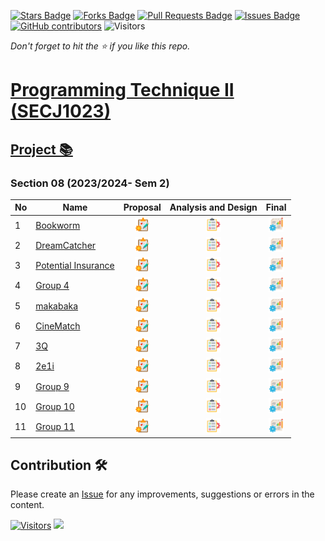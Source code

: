 <a href="https://github.com/jjn7702/SECJ1023-PT2/stargazers"><img src="https://img.shields.io/github/stars/jjn7702/SECJ1023-PT2" alt="Stars Badge"/></a>
<a href="https://github.com/jjn7702/SECJ1023-PT2/network/members"><img src="https://img.shields.io/github/forks/jjn7702/SECJ1023-PT2" alt="Forks Badge"/></a>
<a href="https://github.com/jjn7702/SECJ1023-PT2/pulls"><img src="https://img.shields.io/github/issues-pr/jjn7702/SECJ1023-PT2" alt="Pull Requests Badge"/></a>
<a href="https://github.com/jjn7702/SECJ1023-PT2/issues"><img src="https://img.shields.io/github/issues/jjn7702/SECJ1023-PT2" alt="Issues Badge"/></a>
<a href="https://github.com/jjn7702/SECJ1023-PT2/graphs/contributors"><img alt="GitHub contributors" src="https://img.shields.io/github/contributors/jjn7702/SECJ1023-PT2?color=2b9348"></a>
![Visitors](https://api.visitorbadge.io/api/visitors?path=https%3A%2F%2Fgithub.com%2Fjjn7702%2FSECJ1023-PT2&labelColor=%23d9e3f0&countColor=%23697689&style=flat)

_Don't forget to hit the :star: if you like this repo._

# [Programming Technique II (SECJ1023)](/.)

## [Project 📚](/Submission/Readme.md) 

### Section 08 (2023/2024- Sem 2)

| No | Name | Proposal | Analysis and Design | Final |
| --- | --- | :---: | :---: | :---: |
| 1 | [Bookworm](https://github.com/jjn7702/SECJ1023-PT2/tree/main/Submission/sec08_23242/Bookworm) | <a href="https://github.com/jjn7702/SECJ1023-PT2/tree/main/Submission/sec08_23242/Bookworm/Proposal"><img src="/./images/clipboard.png" width="24px" height="24px" ></a> |<a href="../sec04_23242/Group1/readme.md"><img src="/./images/inventory.png" width="24px" height="24px" ></a> |<a href="../sec04_23242/Group1/readme.md"><img src="/./images/project-management.png" width="24px" height="24px" ></a> |
| 2 | [DreamCatcher](../sec08_23242/DreamCatcher/readme.md) | <a href="../sec08_23242/DreamCatcher/Proposal" ><img src="/./images/clipboard.png" width="24px" height="24px" ></a> |<a href="../sec04_23242/Group1/readme.md"><img src="/./images/inventory.png" width="24px" height="24px" ></a> |<a href="../sec04_23242/Group1/readme.md"><img src="/./images/project-management.png" width="24px" height="24px" ></a> |
| 3 | [Potential Insurance](../sec08_23242/Potential_Insurance/readme.md) | <a href="../sec08_23242/Group3/readme.md" ><img src="/./images/clipboard.png" width="24px" height="24px" ></a> |<a href="../sec04_23242/Group1/readme.md"><img src="/./images/inventory.png" width="24px" height="24px" ></a> |<a href="../sec04_23242/Group1/readme.md"><img src="/./images/project-management.png" width="24px" height="24px" ></a> |
| 4 | [Group 4](../sec08_23242/Group4/readme.md) | <a href="../sec08_23242/Group4/readme.md" ><img src="/./images/clipboard.png" width="24px" height="24px" ></a> |<a href="../sec04_23242/Group1/readme.md"><img src="/./images/inventory.png" width="24px" height="24px" ></a> |<a href="../sec04_23242/Group1/readme.md"><img src="/./images/project-management.png" width="24px" height="24px" ></a> |
| 5 | [makabaka](../sec08_23242/makabaka/readme.md) | <a href="../sec08_23242/Group5/readme.md" ><img src="/./images/clipboard.png" width="24px" height="24px" ></a> |<a href="../sec04_23242/Group1/readme.md"><img src="/./images/inventory.png" width="24px" height="24px" ></a> |<a href="../sec04_23242/Group1/readme.md"><img src="/./images/project-management.png" width="24px" height="24px" ></a> |
| 6 | [CineMatch](../sec08_23242/CineMatch/readme.md) | <a href="../sec08_23242/CineMatch/readme.md" ><img src="/./images/clipboard.png" width="24px" height="24px" ></a> |<a href="../sec04_23242/Group1/readme.md"><img src="/./images/inventory.png" width="24px" height="24px" ></a> |<a href="../sec04_23242/Group1/readme.md"><img src="/./images/project-management.png" width="24px" height="24px" ></a> |
| 7 | [3Q](../sec08_23242/3Q/readme.md) | <a href="../sec08_23242/3Q/proposal/readme.md" ><img src="/./images/clipboard.png" width="24px" height="24px" ></a> |<a href="../sec04_23242/Group1/readme.md"><img src="/./images/inventory.png" width="24px" height="24px" ></a> |<a href="../sec04_23242/Group1/readme.md"><img src="/./images/project-management.png" width="24px" height="24px" ></a> |
| 8 | [2e1i](../sec08_23242/2e1i) | <a href="../sec08_23242/2e1i/Proposal" ><img src="/./images/clipboard.png" width="24px" height="24px" ></a> |<a href="../sec04_23242/Group1/readme.md"><img src="/./images/inventory.png" width="24px" height="24px" ></a> |<a href="../sec04_23242/Group1/readme.md"><img src="/./images/project-management.png" width="24px" height="24px" ></a> |
| 9 | [Group 9](../sec08_23242/Group9/readme.md) | <a href="../sec08_23242/Group9/readme.md" ><img src="/./images/clipboard.png" width="24px" height="24px" ></a> |<a href="../sec04_23242/Group1/readme.md"><img src="/./images/inventory.png" width="24px" height="24px" ></a> |<a href="../sec04_23242/Group1/readme.md"><img src="/./images/project-management.png" width="24px" height="24px" ></a> |
| 10 | [Group 10](../sec08_23242/Group10/readme.md) | <a href="../sec08_23242/Group10/readme.md" ><img src="/./images/clipboard.png" width="24px" height="24px" ></a> |<a href="../sec04_23242/Group1/readme.md"><img src="/./images/inventory.png" width="24px" height="24px" ></a> |<a href="../sec04_23242/Group1/readme.md"><img src="/./images/project-management.png" width="24px" height="24px" ></a> |
| 11 | [Group 11](../sec08_23242/Group11/readme.md) | <a href="../sec08_23242/Group11/readme.md" ><img src="/./images/clipboard.png" width="24px" height="24px" ></a> |<a href="../sec04_23242/Group1/readme.md"><img src="/./images/inventory.png" width="24px" height="24px" ></a> |<a href="../sec04_23242/Group1/readme.md"><img src="/./images/project-management.png" width="24px" height="24px" ></a> |

## Contribution 🛠️
Please create an [Issue](https://github.com/jjn7702/SECJ1023-PT2/issues) for any improvements, suggestions or errors in the content.

[![Visitors](https://api.visitorbadge.io/api/visitors?path=https%3A%2F%2Fgithub.com%2Fjjn7702&labelColor=%23697689&countColor=%23555555&style=plastic)](https://visitorbadge.io/status?path=https%3A%2F%2Fgithub.com%2Fjjn7702)
![](https://hit.yhype.me/github/profile?user_id=81284918)


